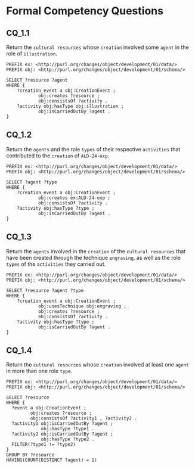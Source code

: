 # Formal Competency Questions
## CQ_1.1
Return the `cultural resources` whose `creation` involved some `agent` in the role of `illustration`.

```SPARQL
PREFIX ex: <http://purl.org/changes/object/development/01/data/>
PREFIX obj: <http://purl.org/changes/object/development/01/schema/>

SELECT ?resource ?agent
WHERE {
    ?creation_event a obj:CreationEvent ;
            obj:creates ?resource ;
            obj:consistsOf ?activity .
    ?activity obj:hasType obj:illustration ;
            obj:isCarriedOutBy ?agent .
}
```
## CQ_1.2
Return the `agents` and the role `types` of their respective `activities` that contributed to the `creation` of `ALD-24-exp`.

```SPARQL
PREFIX ex: <http://purl.org/changes/object/development/01/data/>
PREFIX obj: <http://purl.org/changes/object/development/01/schema/>

SELECT ?agent ?type
WHERE {
    ?creation_event a obj:CreationEvent ;
            obj:creates ex:ALD-24-exp ;
            obj:consistsOf ?activity .
    ?activity obj:hasType ?type ;
            obj:isCarriedOutBy ?agent .
}
```

## CQ_1.3
Return the `agents` involved in the `creation` of the `cultural resources` that have been created through the technique `engraving`, as well as the role `types` of the `activities` they carried out.

```SPARQL
PREFIX ex: <http://purl.org/changes/object/development/01/data/>
PREFIX obj: <http://purl.org/changes/object/development/01/schema/>

SELECT ?resource ?agent ?type
WHERE {
    ?creation_event a obj:CreationEvent ;
            obj:usesTechnique obj:engraving ;
            obj:creates ?resource ;
            obj:consistsOf ?activity .
    ?activity obj:hasType ?type ;
            obj:isCarriedOutBy ?agent .
}
```

## CQ_1.4
Return the `cultural resources` whose `creation` involved at least one `agent` in more than one role `type`.

```SPARQL
PREFIX ex: <http://purl.org/changes/object/development/01/data/>
PREFIX obj: <http://purl.org/changes/object/development/01/schema/>

SELECT ?resource
WHERE {
  ?event a obj:CreationEvent ;
         obj:creates ?resource ;
         obj:consistsOf ?activity1 , ?activity2 .
  ?activity1 obj:isCarriedOutBy ?agent ;
             obj:hasType ?type1 .
  ?activity2 obj:isCarriedOutBy ?agent ;
             obj:hasType ?type2 .
  FILTER(?type1 != ?type2)
}
GROUP BY ?resource
HAVING(COUNT(DISTINCT ?agent) = 1)
```